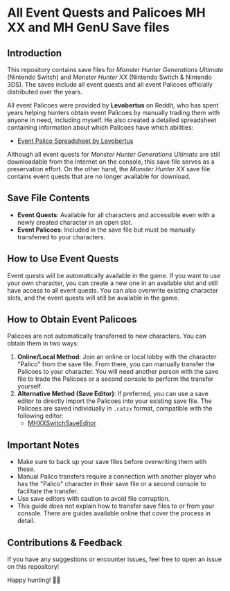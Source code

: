 # All Event Quests and Palicoes MH XX and MH GenU Save files

## Introduction

This repository contains save files for *Monster Hunter Generations Ultimate* (Nintendo Switch) and *Monster Hunter XX* (Nintendo Switch & Nintendo 3DS). The saves include all event quests and all event Palicoes officially distributed over the years.

All event Palicoes were provided by **Levobertus** on Reddit, who has spent years helping hunters obtain event Palicoes by manually trading them with anyone in need, including myself. He also created a detailed spreadsheet containing information about which Palicoes have which abilities:

- [Event Palico Spreadsheet by Levobertus](https://docs.google.com/spreadsheets/d/11Mv1MSWUQAecUAb4tl5n3lqP62rJ_goqvHGNLJ2tDnA)

Although all event quests for *Monster Hunter Generations Ultimate* are still downloadable from the Internet on the console, this save file serves as a preservation effort. On the other hand, the *Monster Hunter XX* save file contains event quests that are no longer available for download.

## Save File Contents

- **Event Quests**: Available for all characters and accessible even with a newly created character in an open slot.
- **Event Palicoes**: Included in the save file but must be manually transferred to your characters.

## How to Use Event Quests

Event quests will be automatically available in the game. If you want to use your own character, you can create a new one in an available slot and still have access to all event quests. You can also overwrite existing character slots, and the event quests will still be available in the game.

## How to Obtain Event Palicoes

Palicoes are not automatically transferred to new characters. You can obtain them in two ways:

1. **Online/Local Method**: Join an online or local lobby with the character "Palico" from the save file. From there, you can manually transfer the Palicoes to your character. You will need another person with the save file to trade the Palicoes or a second console to perform the transfer yourself.
2. **Alternative Method (Save Editor)**: If preferred, you can use a save editor to directly import the Palicoes into your existing save file. The Palicoes are saved individually in `.catzx` format, compatible with the following editor:
   - [MHXXSwitchSaveEditor](https://github.com/Dawnshifter/MHXXSwitchSaveEditor)

## Important Notes

- Make sure to back up your save files before overwriting them with these.
- Manual Palico transfers require a connection with another player who has the "Palico" character in their save file or a second console to facilitate the transfer.
- Use save editors with caution to avoid file corruption.
- This guide does not explain how to transfer save files to or from your console. There are guides available online that cover the process in detail.

## Contributions & Feedback

If you have any suggestions or encounter issues, feel free to open an issue on this repository!

Happy hunting! 🏹🐾


